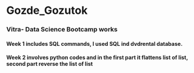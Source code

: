 # Gozde_Gozutok
### Vitra- Data Science Bootcamp works 
#### Week 1 includes SQL commands, I used SQL ind dvdrental database.
#### Week 2 involves python codes and in the first part it flattens list of list, second part reverse the list of list
